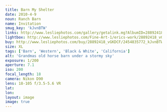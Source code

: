 ```yaml
---
title: Barn My Shelter
date: 2010-4-9
noun: Ranch Barn
name: Invitation
smug_key: 'kJvnBTW'
links: http://www.lesliephotos.com/gallery/getalink.mg?AlbumID=28892418&AlbumKey=vGKDCF&ImageID=2454835772&ImageKey=kJvnBTW&how=forum&Page=1
lightbox: http://www.lesliephotos.com/Fine-Art-1/erics-work/28892418_vGKDCF#!i=2454835772&k=kJvnBTW&lb=1&s=A
buy: http://www.lesliephotos.com/buy/28892418_vGKDCF/2454835772_kJvnBTW/
size: XL
tags: ['Barn', 'Western', 'Black & White', 'California']
alt: 'Grandmas old horse barn under a stormy sky'
exposure: 1/200
aperture: 7.1
iso: 200
focal_length: 18
camera: Nikon D90
lens: 18-105 f/3.5-5.6 VR
lat: 
lon: 
layout: image
image: true
---
```

